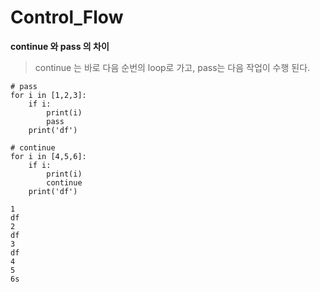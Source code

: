 # Control_Flow

**continue 와 pass 의 차이**
> continue 는 바로 다음 순번의 loop로 가고, pass는 다음 작업이 수행 된다.

```
# pass
for i in [1,2,3]:
    if i:
        print(i)
        pass
    print('df')

# continue
for i in [4,5,6]:
    if i:
        print(i)
        continue
    print('df')
```
```
1
df
2
df
3
df
4
5
6s
```